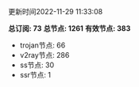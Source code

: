 更新时间2022-11-29 11:33:08

**总订阅: 73**
**总节点: 1261**
**有效节点: 383**
- trojan节点: 66
- v2ray节点: 286
- ss节点: 30
- ssr节点: 1

